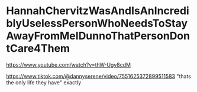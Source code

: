 # HannahChervitzWasAndIsAnIncrediblyUselessPersonWhoNeedsToStayAwayFromMeIDunnoThatPersonDontCare4Them

https://www.youtube.com/watch?v=thW-Ugy8cdM

https://www.tiktok.com/@dannyserene/video/7551625372899511583 "thats the only life they have" exactly
